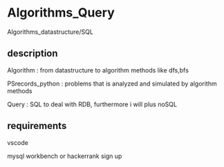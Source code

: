 # Algorithms_Query
Algorithms_datastructure/SQL

## description
Algorithm : from datastructure to algorithm methods like dfs,bfs

PSrecords_python : problems that is analyzed and simulated by algorithm methods

Query : SQL to deal with RDB, furthermore i will plus noSQL

## requirements
vscode

mysql workbench or hackerrank sign up
